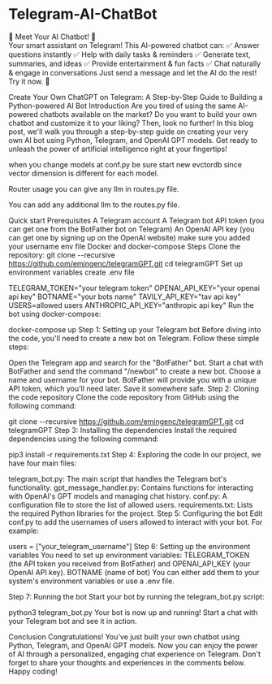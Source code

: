 # Telegram-AI-ChatBot
🚀 Meet Your AI Chatbot! 🤖  
Your smart assistant on Telegram! This AI-powered chatbot can: 
✅ Answer questions instantly 
✅ Help with daily tasks &amp; reminders 
✅ Generate text, summaries, and ideas 
✅ Provide entertainment &amp; fun facts 
✅ Chat naturally &amp; engage in conversations  Just send a message and let the AI do the rest! Try it now. 🎉

Create Your Own ChatGPT on Telegram: A Step-by-Step Guide to Building a Python-powered AI Bot
Introduction
Are you tired of using the same AI-powered chatbots available on the market? Do you want to build your own chatbot and customize it to your liking? Then, look no further! In this blog post, we'll walk you through a step-by-step guide on creating your very own AI bot using Python, Telegram, and OpenAI GPT models. Get ready to unleash the power of artificial intelligence right at your fingertips!

when you change models at conf.py be sure start new evctordb since vector dimension is different for each model.

Router usage
you can give any llm in routes.py file.

You can add any additional llm to the routes.py file.



Quick start
Prerequisites
A Telegram account
A Telegram bot API token (you can get one from the BotFather bot on Telegram)
An OpenAI API key (you can get one by signing up on the OpenAI website)
make sure you added your username env file
Docker and docker-compose
Steps
Clone the repository:
git clone --recursive https://github.com/emingenc/telegramGPT.git
cd telegramGPT
Set up environment variables create .env file

TELEGRAM_TOKEN="your telegram token"
OPENAI_API_KEY="your openai api key"
BOTNAME="your bots name"
TAVILY_API_KEY="tav api key"
USERS=allowed users
ANTHROPIC_API_KEY="anthropic api key"
Run the bot using docker-compose:

docker-compose up
Step 1: Setting up your Telegram bot
Before diving into the code, you'll need to create a new bot on Telegram. Follow these simple steps:

Open the Telegram app and search for the "BotFather" bot.
Start a chat with BotFather and send the command "/newbot" to create a new bot.
Choose a name and username for your bot. BotFather will provide you with a unique API token, which you'll need later. Save it somewhere safe.
Step 2: Cloning the code repository
Clone the code repository from GitHub using the following command:

git clone --recursive https://github.com/emingenc/telegramGPT.git
cd telegramGPT
Step 3: Installing the dependencies
Install the required dependencies using the following command:

pip3 install -r requirements.txt
Step 4: Exploring the code
In our project, we have four main files:

telegram_bot.py: The main script that handles the Telegram bot's functionality.
gpt_message_handler.py: Contains functions for interacting with OpenAI's GPT models and managing chat history.
conf.py: A configuration file to store the list of allowed users.
requirements.txt: Lists the required Python libraries for the project.
Step 5: Configuring the bot
Edit conf.py to add the usernames of users allowed to interact with your bot. For example:

users = ["your_telegram_username"]
Step 6: Setting up the environment variables
You need to set up environment variables: TELEGRAM_TOKEN (the API token you received from BotFather) and OPENAI_API_KEY (your OpenAI API key). BOTNAME (name of bot) You can either add them to your system's environment variables or use a .env file.

Step 7: Running the bot
Start your bot by running the telegram_bot.py script:

python3 telegram_bot.py
Your bot is now up and running! Start a chat with your Telegram bot and see it in action.

Conclusion
Congratulations! You've just built your own chatbot using Python, Telegram, and OpenAI GPT models. Now you can enjoy the power of AI through a personalized, engaging chat experience on Telegram. Don't forget to share your thoughts and experiences in the comments below. Happy coding!
